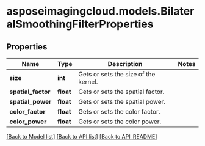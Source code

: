 # asposeimagingcloud.models.BilateralSmoothingFilterProperties

## Properties
Name | Type | Description | Notes
------------ | ------------- | ------------- | -------------
**size** | **int** | Gets or sets the size of the kernel. | 
**spatial_factor** | **float** | Gets or sets the spatial factor. | 
**spatial_power** | **float** | Gets or sets the spatial power. | 
**color_factor** | **float** | Gets or sets the color factor. | 
**color_power** | **float** | Gets or sets the color power. | 

[[Back to Model list]](API_README.md#documentation-for-models) [[Back to API list]](API_README.md#documentation-for-api-endpoints) [[Back to API_README]](API_README.md)


